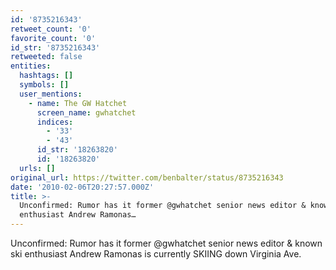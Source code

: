 ```yaml
---
id: '8735216343'
retweet_count: '0'
favorite_count: '0'
id_str: '8735216343'
retweeted: false
entities:
  hashtags: []
  symbols: []
  user_mentions:
    - name: The GW Hatchet
      screen_name: gwhatchet
      indices:
        - '33'
        - '43'
      id_str: '18263820'
      id: '18263820'
  urls: []
original_url: https://twitter.com/benbalter/status/8735216343
date: '2010-02-06T20:27:57.000Z'
title: >-
  Unconfirmed: Rumor has it former @gwhatchet senior news editor & known ski
  enthusiast Andrew Ramonas…
---
```


Unconfirmed: Rumor has it former @gwhatchet senior news editor & known ski enthusiast Andrew Ramonas is currently SKIING down Virginia Ave.